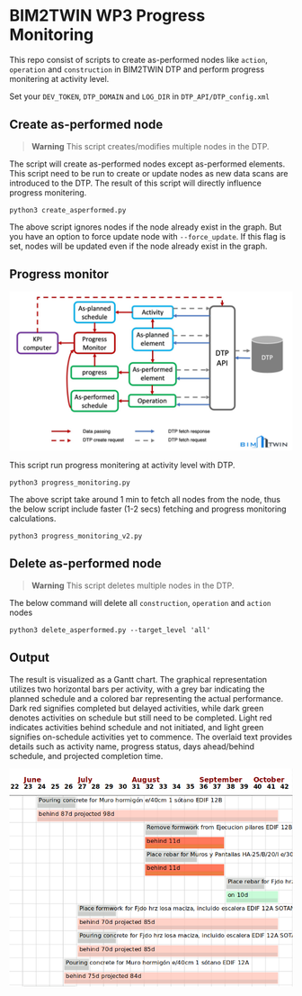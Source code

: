 # BIM2TWIN WP3 Progress Monitoring

This repo consist of scripts to create as-performed nodes like `action`, `operation` and `construction` in BIM2TWIN DTP
and perform progress monitering at activity level.

Set your `DEV_TOKEN`, `DTP_DOMAIN` and `LOG_DIR` in `DTP_API/DTP_config.xml`

## Create as-performed node

> **Warning**
> This script creates/modifies multiple nodes in the DTP.

The script will create as-performed nodes except as-performed elements. This script need to be run to create or update
nodes as new data scans are introduced to the DTP. The result of this script will directly influence progress
monitering.

```shell
python3 create_asperformed.py
```

The above script ignores nodes if the node already exist in the graph. But you have an option to force update node
with `--force_update`. If this flag is set, nodes will be updated even if the node already exist in the graph.

## Progress monitor

![B2T progress monitor](assets/progress.jpg)

This script run progress monitering at activity level with DTP.

```shell
python3 progress_monitoring.py
```

The above script take around 1 min to fetch all nodes from the node, thus the below script include faster (1-2 secs)
fetching and progress monitoring calculations.

```shell
python3 progress_monitoring_v2.py
```

## Delete as-performed node

> **Warning**
> This script deletes multiple nodes in the DTP.

The below command will delete all `construction`, `operation` and `action` nodes

```shell
python3 delete_asperformed.py --target_level 'all'
```

## Output

The result is visualized as a Gantt chart. The graphical representation utilizes two horizontal bars per activity, with
a grey bar indicating the planned schedule and a colored bar representing the actual performance. Dark red signifies
completed but delayed activities, while dark green denotes activities on schedule but still need to be completed. Light
red indicates activities behind schedule and not initiated, and light green signifies on-schedule activities yet to
commence. The overlaid text provides details such as activity name, progress status, days ahead/behind schedule, and
projected completion time.

![B2T progress monitor](assets/progress_gantt.png)